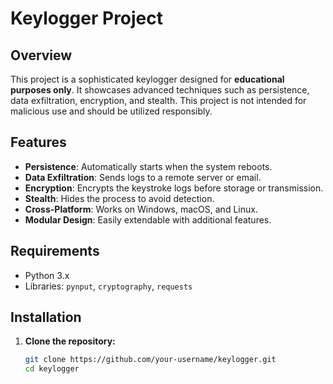 # Keylogger Project

## Overview
This project is a sophisticated keylogger designed for **educational purposes only**. It showcases advanced techniques such as persistence, data exfiltration, encryption, and stealth. This project is not intended for malicious use and should be utilized responsibly.

## Features
- **Persistence**: Automatically starts when the system reboots.
- **Data Exfiltration**: Sends logs to a remote server or email.
- **Encryption**: Encrypts the keystroke logs before storage or transmission.
- **Stealth**: Hides the process to avoid detection.
- **Cross-Platform**: Works on Windows, macOS, and Linux.
- **Modular Design**: Easily extendable with additional features.

## Requirements
- Python 3.x
- Libraries: `pynput`, `cryptography`, `requests`

## Installation

1. **Clone the repository:**
   ```bash
   git clone https://github.com/your-username/keylogger.git
   cd keylogger
